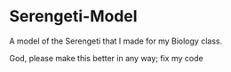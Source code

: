 # Serengeti-Model

A model of the Serengeti that I made for my Biology class.

God, please make this better in any way; fix my code
